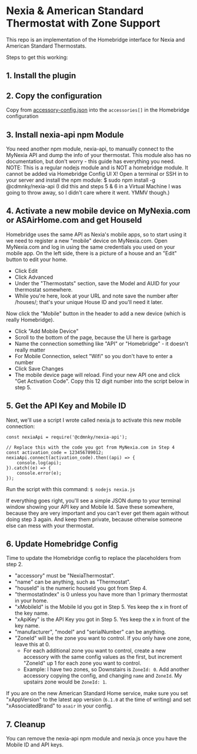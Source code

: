 # Nexia & American Standard Thermostat with Zone Support

This repo is an implementation of the Homebridge interface for Nexia and American Standard Thermostats.

Steps to get this working:

## 1. Install the plugin
## 2. Copy the configuration
Copy from [accessory-config.json](accessory-config.json) into the ```accessories[]``` in the Homebridge configuration
## 3. Install nexia-api npm Module
You need another npm module, nexia-api, to manually connect to the MyNexia API and dump the info of your thermostat. This module also has no documentation, but don't worry - this guide has everything you need. NOTE: This is a regular nodejs module and is NOT a homebridge module. It cannot be added via Homebridge Config UI X!
Open a terminal or SSH in to your server and install the npm module:
$ sudo npm install -g @cdmnky/nexia-api
(I did this and steps 5 & 6 in a Virtual Machine I was going to throw away, so I didn't care where it went. YMMV though.)
## 4. Activate a new mobile device on MyNexia.com or ASAirHome.com and get HouseId
Homebridge uses the same API as Nexia's mobile apps, so to start using it we need to register a new "mobile" device on MyNexia.com. Open MyNexia.com and log in using the same credentials you used on your mobile app.
On the left side, there is a picture of a house and an "Edit" button to edit your home.
- Click Edit
- Click Advanced
- Under the "Thermostats" section, save the Model and AUID for your thermostat somewhere.
- While you're here, look at your URL and note save the number after /houses/; that's your unique House ID and you'll need it later.

Now click the "Mobile" button in the header to add a new device (which is really Homebridge).
- Click "Add Mobile Device"
- Scroll to the bottom of the page, because the UI here is garbage
- Name the connection something like "API" or "Homebridge" - it doesn't really matter
- For Mobile Connection, select "Wifi" so you don't have to enter a number
- Click Save Changes
- The mobile device page will reload. Find your new API one and click "Get Activation Code". Copy this 12 digit number into the script below in step 5.

## 5. Get the API Key and Mobile ID
Next, we'll use a script I wrote called nexia.js to activate this new mobile connection:
```JS
const nexiaApi = require('@cdmnky/nexia-api');

// Replace this with the code you got from MyNexia.com in Step 4
const activation_code = 123456789012;
nexiaApi.connect(activation_code).then((api) => {
    console.log(api);
}).catch((e) => {
    console.error(e);
});
```

Run the script with this command:
```$ nodejs nexia.js```

If everything goes right, you'll see a simple JSON dump to your terminal window showing your API key and Mobile Id. Save these somewhere, because they are very important and you can't ever get them again without doing step 3 again. And keep them private, because otherwise someone else can mess with your thermostat.

## 6. Update Homebridge Config
Time to update the Homebridge config to replace the placeholders from step 2.
- "accessory" must be "NexiaThermostat".
- "name" can be anything, such as "Thermostat".
- "houseId" is the numeric houseId you got from Step 4.
- "thermostatIndex" is 0 unless you have more than 1 primary thermostat in your home. 
- "xMobileId" is the Mobile Id you got in Step 5. Yes keep the x in front of the key name.
- "xApiKey" is the API Key you got in Step 5. Yes keep the x in front of the key name.
- "manufacturer", "model" and "serialNumber" can be anything.
- "ZoneId" will be the zone you want to control. If you only have one zone, leave this at 0.
    - For each additional zone you want to control, create a new accessory with the same config values as the first, but increment "ZoneId" up 1 for each zone you want to control.
    - Example: I have two zones, so Downstairs is `ZoneId: 0`. Add another accessory copying the config, and changing `name` and `ZoneId`. My upstairs zone would be `ZoneId: 1`.

If you are on the new American Standard Home service, make sure you set "xAppVersion" to the latest app version (`6.1.0` at the time of writing) and set "xAssociatedBrand" to `asair` in your config.

## 7. Cleanup
You can remove the nexia-api npm module and nexia.js once you have the Mobile ID and API keys.


